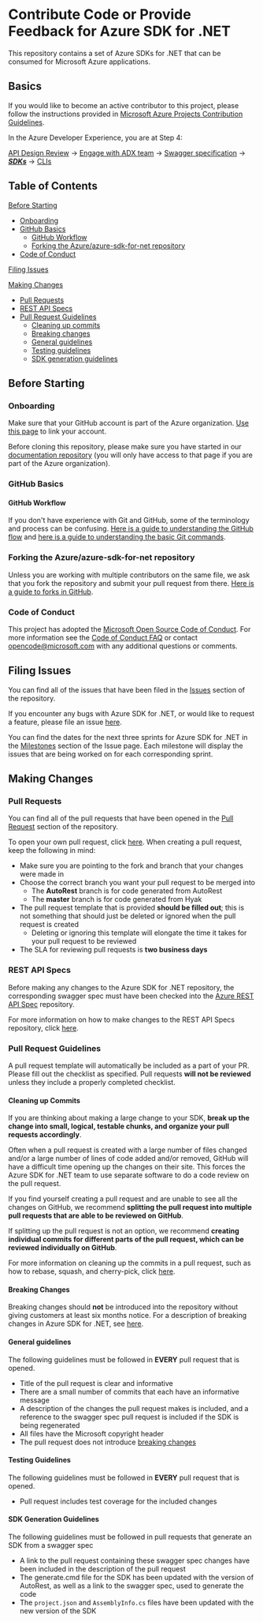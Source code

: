 # Contribute Code or Provide Feedback for Azure SDK for .NET

This repository contains a set of Azure SDKs for .NET that can be consumed for Microsoft Azure applications.

## Basics

If you would like to become an active contributor to this project, please follow the instructions provided in [Microsoft Azure Projects Contribution Guidelines](http://azure.github.io/guidelines/).

In the Azure Developer Experience, you are at Step 4:

[API Design Review](https://github.com/Azure/adx-documentation-pr#begin-api-design-review) -> [Engage with ADX team](https://github.com/Azure/adx-documentation-pr/blob/master/README.md#engage-with-adx-team) -> [Swagger specification](https://github.com/Azure/adx-documentation-pr#create-swagger-specification) -> _**[SDKs](https://github.com/Azure/adx-documentation-pr#sdks)**_ -> [CLIs](https://github.com/Azure/adx-documentation-pr#clis)

## Table of Contents

[Before Starting](#before-starting)
- [Onboarding](#onboarding)
- [GitHub Basics](#github-basics)
    - [GitHub Workflow](#github-workflow)
    - [Forking the Azure/azure-sdk-for-net repository](#forking-the-azureazure-sdk-for-net-repository)
- [Code of Conduct](#code-of-conduct)

[Filing Issues](#filing-issues)

[Making Changes](#making-changes)
- [Pull Requests](#pull-requests)
- [REST API Specs](#rest-api-specs)
- [Pull Request Guidelines](#pull-request-guidelines)
    - [Cleaning up commits](#cleaning-up-commits)
    - [Breaking changes](#breaking-changes)
    - [General guidelines](#general-guidelines)
    - [Testing guidelines](#testing-guidelines)
    - [SDK generation guidelines](#sdk-generation-guidelines)

## Before Starting

### Onboarding

Make sure that your GitHub account is part of the Azure organization. [Use this page](http://aka.ms/azuregithub) to link your account.

Before cloning this repository, please make sure you have started in our [documentation repository](https://github.com/Azure/adx-documentation-pr) (you will only have access to that page if you are part of the Azure organization).

### GitHub Basics

#### GitHub Workflow

If you don't have experience with Git and GitHub, some of the terminology and process can be confusing. [Here is a guide to understanding the GitHub flow](https://guides.github.com/introduction/flow/) and [here is a guide to understanding the basic Git commands](https://services.github.com/kit/downloads/github-git-cheat-sheet.pdf).

### Forking the Azure/azure-sdk-for-net repository

Unless you are working with multiple contributors on the same file, we ask that you fork the repository and submit your pull request from there. [Here is a guide to forks in GitHub](https://guides.github.com/activities/forking/).

###  Code of Conduct

This project has adopted the [Microsoft Open Source Code of Conduct](https://opensource.microsoft.com/codeofconduct/). For more information see the [Code of Conduct FAQ](https://opensource.microsoft.com/codeofconduct/faq/) or contact [opencode@microsoft.com](mailto:opencode@microsoft.com) with any additional questions or comments.

## Filing Issues

You can find all of the issues that have been filed in the [Issues](https://github.com/Azure/azure-sdk-for-net/issues) section of the repository.

If you encounter any bugs with Azure SDK for .NET, or would like to request a feature, please file an issue [here](https://github.com/Azure/azure-sdk-for-net/issues/new).

You can find the dates for the next three sprints for Azure SDK for .NET in the [Milestones](https://github.com/Azure/azure-sdk-for-net/milestones) section of the Issue page. Each milestone will display the issues that are being worked on for each corresponding sprint.

## Making Changes

### Pull Requests

You can find all of the pull requests that have been opened in the [Pull Request](https://github.com/Azure/azure-sdk-for-net/pulls) section of the repository.

To open your own pull request, click [here](https://github.com/Azure/azure-sdk-for-net/compare). When creating a pull request, keep the following in mind:
- Make sure you are pointing to the fork and branch that your changes were made in
- Choose the correct branch you want your pull request to be merged into
    - The **AutoRest** branch is for code generated from AutoRest
    - The **master** branch is for code generated from Hyak
- The pull request template that is provided **should be filled out**; this is not something that should just be deleted or ignored when the pull request is created
    - Deleting or ignoring this template will elongate the time it takes for your pull request to be reviewed
- The SLA for reviewing pull requests is **two business days**

### REST API Specs

Before making any changes to the Azure SDK for .NET repository, the corresponding swagger spec must have been checked into the [Azure REST API Spec](https://github.com/Azure/azure-rest-api-specs) repository.

For more information on how to make changes to the REST API Specs repository, click [here](https://github.com/Azure/azure-rest-api-specs/blob/master/.github/CONTRIBUTING.md).

### Pull Request Guidelines

A pull request template will automatically be included as a part of your PR. Please fill out the checklist as specified. Pull requests **will not be reviewed** unless they include a properly completed checklist.

#### Cleaning up Commits

If you are thinking about making a large change to your SDK, **break up the change into small, logical, testable chunks, and organize your pull requests accordingly**.

Often when a pull request is created with a large number of files changed and/or a large number of lines of code added and/or removed, GitHub will have a difficult time opening up the changes on their site. This forces the Azure SDK for .NET team to use separate software to do a code review on the pull request.

If you find yourself creating a pull request and are unable to see all the changes on GitHub, we recommend **splitting the pull request into multiple pull requests that are able to be reviewed on GitHub**.

If splitting up the pull request is not an option, we recommend **creating individual commits for different parts of the pull request, which can be reviewed individually on GitHub**.

For more information on cleaning up the commits in a pull request, such as how to rebase, squash, and cherry-pick, click [here](https://github.com/Azure/azure-powershell/blob/dev/documentation/cleaning-up-commits.md).

#### Breaking Changes

Breaking changes should **not** be introduced into the repository without giving customers at least six months notice. For a description of breaking changes in Azure SDK for .NET, see [here](https://github.com/Azure/azure-sdk-for-net/blob/dev/Documentation/breaking-changes.md).

#### General guidelines

The following guidelines must be followed in **EVERY** pull request that is opened.

- Title of the pull request is clear and informative
- There are a small number of commits that each have an informative message
- A description of the changes the pull request makes is included, and a reference to the swagger spec pull request is included if the SDK is being regenerated
- All files have the Microsoft copyright header
- The pull request does not introduce [breaking changes](https://github.com/Azure/azure-sdk-for-net/blob/dev/Documentation/breaking-changes.md)

#### Testing Guidelines

The following guidelines must be followed in **EVERY** pull request that is opened.

- Pull request includes test coverage for the included changes


#### SDK Generation Guidelines

The following guidelines must be followed in pull requests that generate an SDK from a swagger spec

- A link to the pull request containing these swagger spec changes have been included in the description of the pull request
- The generate.cmd file for the SDK has been updated with the version of AutoRest, as well as a link to the swagger spec, used to generate the code
- The `project.json` and `AssemblyInfo.cs` files have been updated with the new version of the SDK